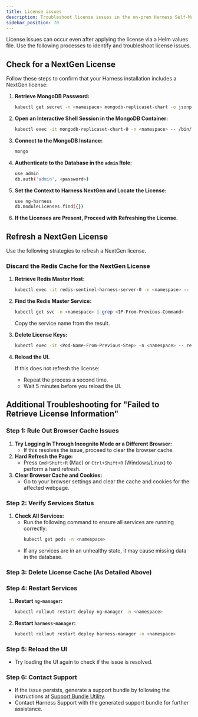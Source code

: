 ```yaml
---
title: License issues
description: Troubleshoot license issues in the on-prem Harness Self-Managed Enterprise Edition.
sidebar_position: 70
---
```


License issues can occur even after applying the license via a Helm values file. Use the following processes to identify and troubleshoot license issues.

## Check for a NextGen License

Follow these steps to confirm that your Harness installation includes a NextGen license:

1. **Retrieve MongoDB Password:**
   ```sh
   kubectl get secret -n <namespace> mongodb-replicaset-chart -o jsonpath={.data.mongodb-root-password} | base64 --decode | awk '{print $1}'
   ```

2. **Open an Interactive Shell Session in the MongoDB Container:**
   ```sh
   kubectl exec -it mongodb-replicaset-chart-0 -n <namespace> -- /bin/sh
   ```

3. **Connect to the MongoDB Instance:**
   ```sh
   mongo
   ```

4. **Authenticate to the Database in the `admin` Role:**
   ```sh
   use admin
   db.auth('admin', <password>)
   ```

5. **Set the Context to Harness NextGen and Locate the License:**
   ```sh
   use ng-harness
   db.moduleLicenses.find({})
   ```

6. **If the Licenses are Present, Proceed with Refreshing the License.**

## Refresh a NextGen License

Use the following strategies to refresh a NextGen license.

### Discard the Redis Cache for the NextGen License

1. **Retrieve Redis Master Host:**
   ```sh
   kubectl exec -it redis-sentinel-harness-server-0 -n <namespace> -- redis-cli info | grep master_host | cut -c 13-
   ```

2. **Find the Redis Master Service:**
   ```sh
   kubectl get svc -n <namespace> | grep <IP-From-Previous-Command>
   ```
   Copy the service name from the result.

3. **Delete License Keys:**
   ```sh
   kubectl exec -it <Pod-Name-From-Previous-Step> -n <namespace> -- redis-cli del "hCache/NGLicense" "jcache_timeout_set:{hCache/NGLicense}"
   ```

4. **Reload the UI.**

   If this does not refresh the license:
   - Repeat the process a second time.
   - Wait 5 minutes before you reload the UI.

## Additional Troubleshooting for "Failed to Retrieve License Information"

### Step 1: Rule Out Browser Cache Issues
1. **Try Logging In Through Incognito Mode or a Different Browser:**
   - If this resolves the issue, proceed to clear the browser cache.
2. **Hard Refresh the Page:**
   - Press `Cmd+Shift+R` (Mac) or `Ctrl+Shift+R` (Windows/Linux) to perform a hard refresh.
3. **Clear Browser Cache and Cookies:**
   - Go to your browser settings and clear the cache and cookies for the affected webpage.

### Step 2: Verify Services Status
1. **Check All Services:**
   - Run the following command to ensure all services are running correctly:
     ```sh
     kubectl get pods -n <namespace>
     ```
   - If any services are in an unhealthy state, it may cause missing data in the database.

### Step 3: Delete License Cache (As Detailed Above)

### Step 4: Restart Services
1. **Restart `ng-manager`:**
   ```sh
   kubectl rollout restart deploy ng-manager -n <namespace>
   ```

2. **Restart `harness-manager`:**
   ```sh
   kubectl rollout restart deploy harness-manager -n <namespace>
   ```

### Step 5: Reload the UI
- Try loading the UI again to check if the issue is resolved.

### Step 6: Contact Support
- If the issue persists, generate a support bundle by following the instructions  at [Support Bundle Utility](https://developer.harness.io/docs/self-managed-enterprise-edition/support-bundle-utility).
- Contact Harness Support with the generated support bundle for further assistance.